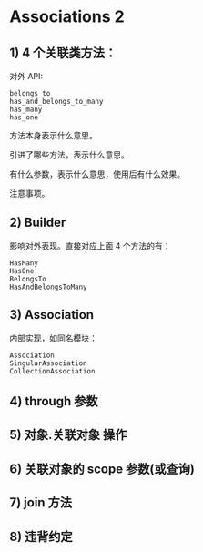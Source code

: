 # Associations 2

## 1) 4 个关联类方法：

对外 API:

```
belongs_to
has_and_belongs_to_many
has_many
has_one
```

方法本身表示什么意思。

引进了哪些方法，表示什么意思。

有什么参数，表示什么意思，使用后有什么效果。

注意事项。

## 2) Builder

影响对外表现。直接对应上面 4 个方法的有：

```
HasMany
HasOne
BelongsTo
HasAndBelongsToMany
```

## 3) Association

内部实现，如同名模块：

```
Association
SingularAssociation
CollectionAssociation
```

## 4) through 参数

## 5) 对象.关联对象 操作

## 6) 关联对象的 scope 参数(或查询)

## 7) join 方法

## 8) 违背约定
